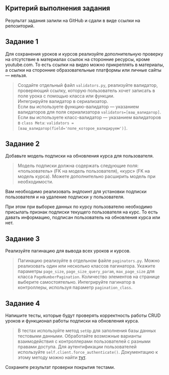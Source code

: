 ## Критерий выполнения задания

Результат задания залили на GitHub и сдали в виде ссылки на репозиторий.

## Задание 1

Для сохранения уроков и курсов реализуйте дополнительную проверку на отсутствие в материалах ссылок на сторонние
ресурсы, кроме youtube.com. То есть ссылки на видео можно прикреплять в материалы, а ссылки на сторонние образовательные
платформы или личные
сайты — нельзя.

> Создайте отдельный файл `validators.py`, реализуйте валидатор, проверяющий ссылку, которую пользователь хочет записать
> в
> поле урока с помощью класса или функции.  
> Интегрируйте валидатор в сериализатор.   
> Если вы используете функцию-валидатор — указанием валидаторов для поля сериализатора `validators=[ваш_валидатор]`.  
> Если вы используете класс-валидатор — указанием валидаторов в `class Meta`:
> `validators = [ваш_валидатор(field='поле_которое_валидируем')]`.

## Задание 2

Добавьте модель подписки на обновления курса для пользователя.

> Модель подписки должна содержать следующие поля: «пользователь» (FK на модель пользователя), «курс» (FK на модель
> курса). Можете дополнительно расширить модель при необходимости.

Вам необходимо реализовать эндпоинт для установки подписки пользователя и на удаление подписки у пользователя.

При этом при выборке данных по курсу пользователю необходимо присылать признак подписки текущего пользователя на курс.
То есть давать информацию, подписан пользователь на обновления курса или нет.

## Задание 3

Реализуйте пагинацию для вывода всех уроков и курсов.

> Пагинацию реализуйте в отдельном файле `paginators.py`. Можно реализовать один или несколько классов пагинатора.
> Укажите параметры `page_size`, `page_size_query_param`, `max_page_size` для класса `PageNumberPagination`. Количество
> элементов на странице выберите самостоятельно. Интегрируйте пагинатор в контроллеры, используя
> параметр `pagination_class`.

## Задание 4

Напишите тесты, которые будут проверять корректность работы CRUD уроков и функционал работы подписки на обновления
курса.

> В тестах используйте метод `setUp` для заполнения базы данных тестовыми данными. Обработайте возможные варианты
> взаимодействия с контроллерами пользователей с разными правами доступа. Для аутентификации пользователей используйте
> `self.client.force_authenticate()`. Документацию к этому методу можно
> найти [тут](https://www.django-rest-framework.org/api-guide/testing/#forcing-authentication).

Сохраните результат проверки покрытия тестами.